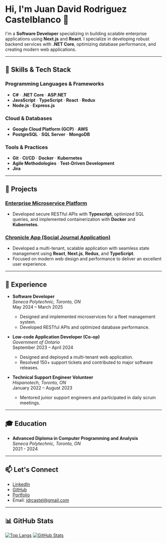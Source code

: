 # Hi, I'm Juan David Rodriguez Castelblanco 👋

I'm a **Software Developer** specializing in building scalable enterprise applications using **Next.js** and **React**. I specialize in developing robust backend services with **.NET Core**, optimizing database performance, and creating modern web applications.

---

## 🚀 Skills & Tech Stack

### Programming Languages & Frameworks
- **C#** · **.NET Core** · **ASP.NET**  
- **JavaScript** · **TypeScript** · **React** · **Redux**  
- **Node.js** · **Express.js**

### Cloud & Databases
- **Google Cloud Platform (GCP)** · **AWS**  
- **PostgreSQL** · **SQL Server** · **MongoDB**

### Tools & Practices
- **Git** · **CI/CD** · **Docker** · **Kubernetes**  
- **Agile Methodologies** · **Test-Driven Development**  
- **Jira**

---

## 📁 Projects

### [Enterprise Microservice Platform](https://github.com/jdcastel/Microservice-fragments-Cloud-Computing)
- Developed secure RESTful APIs with **Typescript**, optimized SQL queries, and implemented containerization with **Docker** and **Kubernetes**.

### [Chronicle App (Social Journal Application)](https://chronicle-web-app-eight.vercel.app/)
- Developed a multi-tenant, scalable application with seamless state management using **React**, **Next.js**, **Redux**, and **TypeScript**.
- Focused on modern web design and performance to deliver an excellent user experience.

---

## 🏢 Experience

- **Software Developer**  
  *Seneca Polytechnic, Toronto, ON*  
  May 2024 – March 2025  
  - Designed and implemented microservices for a fleet management system.
  - Developed RESTful APIs and optimized database performance.

- **Low-code Application Developer (Co-op)**  
  *Government of Ontario*  
  September 2023 – April 2024  
  - Designed and deployed a multi-tenant web application.
  - Resolved 150+ support tickets and contributed to major software releases.

- **Technical Support Engineer Volunteer**  
  *Hispanotech, Toronto, ON*  
  January 2022 – August 2023  
  - Mentored junior support engineers and participated in daily scrum meetings.

---

## 🎓 Education

- **Advanced Diploma in Computer Programming and Analysis**  
  *Seneca Polytechnic, Toronto, ON*  
  2021 - 2024

---

## 📫 Let's Connect

- [LinkedIn](https://www.linkedin.com/in/jdcastel/)
- [GitHub](https://github.com/jdcastel)
- [Portfolio](https://juan-castelblanco.vercel.app/)
- Email: [jdrcastel@gmail.com](mailto:jdrcastel@gmail.com)

---

## 📊 GitHub Stats

[![Top Langs](https://github-readme-stats.vercel.app/api/top-langs/?username=jdcastel&layout=compact)](https://github.com/jdcastel)
[![GitHub Stats](https://github-readme-stats.vercel.app/api?username=jdcastel&show_icons=true)](https://github.com/jdcastel)

